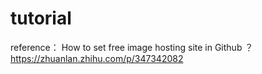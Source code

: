 
# tutorial

reference：
How to set free image hosting site in Github ？ https://zhuanlan.zhihu.com/p/347342082
